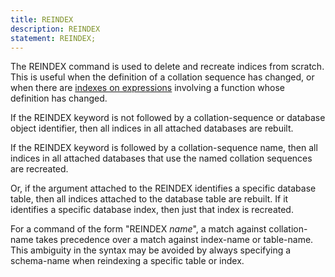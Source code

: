 ```yaml
---
title: REINDEX
description: REINDEX
statement: REINDEX;
---
```


<!-- do-not-touch-svg-import: 'reindex.svg' -->

The REINDEX command is used to delete and recreate indices from scratch.
This is useful when the definition of a collation sequence has changed,
or when there are
<a href="https://www.sqlite.org/expridx.html" target="_blank">indexes on
expressions</a> involving a function whose definition has changed.

If the REINDEX keyword is not followed by a collation-sequence or
database object identifier, then all indices in all attached databases
are rebuilt.

If the REINDEX keyword is followed by a collation-sequence name, then
all indices in all attached databases that use the named collation
sequences are recreated.

Or, if the argument attached to the REINDEX identifies a specific
database table, then all indices attached to the database table are
rebuilt. If it identifies a specific database index, then just that
index is recreated.

For a command of the form "REINDEX *name*", a match against
<span class="yyterm">collation-name</span> takes precedence over a match
against <span class="yyterm">index-name</span> or
<span class="yyterm">table-name</span>. This ambiguity in the syntax may
be avoided by always specifying a
<span class="yyterm">schema-name</span> when reindexing a specific table
or index.
